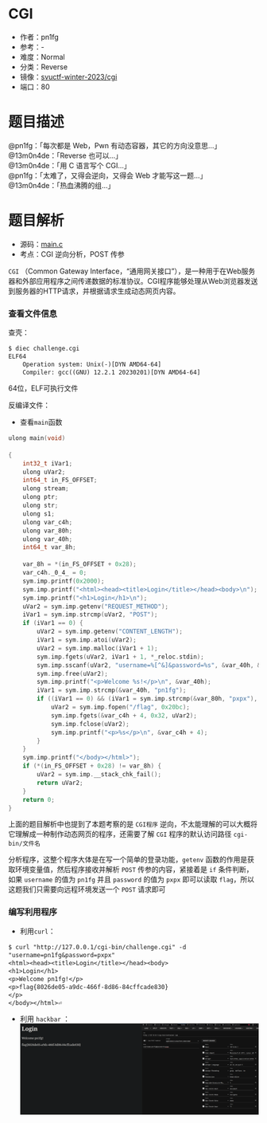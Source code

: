 # CGI

- 作者：pn1fg
- 参考：-
- 难度：Normal
- 分类：Reverse
- 镜像：[svuctf-winter-2023/cgi](https://ghcr.io/svuctf/svuctf-winter-2023/cgi:latest)
- 端口：80

# 题目描述

@pn1fg：「每次都是 Web，Pwn 有动态容器，其它的方向没意思...」\
@13m0n4de：「Reverse 也可以...」\
@13m0n4de：「用 C 语言写个 CGI...」\
@pn1fg：「太难了，又得会逆向，又得会 Web 才能写这一题...」\
@13m0n4de：「热血沸腾的组...」

# 题目解析

- 源码：[main.c](build/main.c)
- 考点：CGI 逆向分析，POST 传参

`CGI` （Common Gateway Interface，“通用网关接口”），是一种用于在Web服务器和外部应用程序之间传递数据的标准协议。CGI程序能够处理从Web浏览器发送到服务器的HTTP请求，并根据请求生成动态网页内容。

### 查看文件信息

查壳：

```shell
$ diec challenge.cgi
ELF64
    Operation system: Unix(-)[DYN AMD64-64]
    Compiler: gcc((GNU) 12.2.1 20230201)[DYN AMD64-64]
```

64位，ELF可执行文件

反编译文件：

- 查看`main`函数

```c++
ulong main(void)

{
    int32_t iVar1;
    ulong uVar2;
    int64_t in_FS_OFFSET;
    ulong stream;
    ulong ptr;
    ulong str;
    ulong s1;
    ulong var_c4h;
    ulong var_80h;
    ulong var_40h;
    int64_t var_8h;

    var_8h = *(in_FS_OFFSET + 0x28);
    var_c4h._0_4_ = 0;
    sym.imp.printf(0x2000);
    sym.imp.printf("<html><head><title>Login</title></head><body>\n");
    sym.imp.printf("<h1>Login</h1>\n");
    uVar2 = sym.imp.getenv("REQUEST_METHOD");
    iVar1 = sym.imp.strcmp(uVar2, "POST");
    if (iVar1 == 0) {
        uVar2 = sym.imp.getenv("CONTENT_LENGTH");
        iVar1 = sym.imp.atoi(uVar2);
        uVar2 = sym.imp.malloc(iVar1 + 1);
        sym.imp.fgets(uVar2, iVar1 + 1, *_reloc.stdin);
        sym.imp.sscanf(uVar2, "username=%[^&]&password=%s", &var_40h, &var_80h);
        sym.imp.free(uVar2);
        sym.imp.printf("<p>Welcome %s!</p>\n", &var_40h);
        iVar1 = sym.imp.strcmp(&var_40h, "pn1fg");
        if ((iVar1 == 0) && (iVar1 = sym.imp.strcmp(&var_80h, "pxpx"),  iVar1 == 0)) {
            uVar2 = sym.imp.fopen("/flag", 0x20bc);
            sym.imp.fgets(&var_c4h + 4, 0x32, uVar2);
            sym.imp.fclose(uVar2);
            sym.imp.printf("<p>%s</p>\n", &var_c4h + 4);
        }
    }
    sym.imp.printf("</body></html>");
    if (*(in_FS_OFFSET + 0x28) != var_8h) {
        uVar2 = sym.imp.__stack_chk_fail();
        return uVar2;
    }
    return 0;
}
```

上面的题目解析中也提到了本题考察的是 `CGI程序` 逆向，不太能理解的可以大概将它理解成一种制作动态网页的程序，还需要了解 `CGI` 程序的默认访问路径 `cgi-bin/文件名`

分析程序，这整个程序大体是在写一个简单的登录功能，`getenv` 函数的作用是获取环境变量值，然后程序接收并解析 `POST` 传参的内容，紧接着是 `if` 条件判断，如果 `username` 的值为 `pn1fg` 并且 `password` 的值为 `pxpx` 即可以读取 `flag`，所以这题我们只需要向远程环境发送一个 `POST` 请求即可

### 编写利用程序

- 利用`curl`：

```
$ curl "http://127.0.0.1/cgi-bin/challenge.cgi" -d "username=pn1fg&password=pxpx"
<html><head><title>Login</title></head><body>
<h1>Login</h1>
<p>Welcome pn1fg!</p>
<p>flag{8026de05-a9dc-466f-8d86-84cffcade830}
</p>
</body></html>⏎        
```

- 利用 `hackbar` ：
  ![](writeup/images/1.png)
